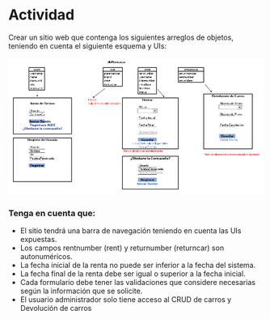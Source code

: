 # Actividad
Crear un sitio web que contenga los siguientes arreglos de objetos, teniendo en cuenta el siguiente esquema y UIs:

![](Imagen.png)

### Tenga en cuenta que:

- El sitio tendrá una barra de navegación teniendo en cuenta las UIs expuestas.
- Los campos rentnumber (rent) y returnumber (returncar) son autonuméricos.
- La fecha inicial de la renta no puede ser inferior a la fecha del sistema.
- La fecha final de la renta debe ser igual o superior a la fecha inicial.
- Cada formulario debe tener las validaciones que considere necesarias según la información que se solicite.
- El usuario administrador solo tiene acceso al CRUD de carros y Devolución de carros
